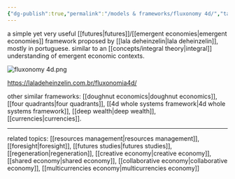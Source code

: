```yaml
---
{"dg-publish":true,"permalink":"/models & frameworks/fluxonomy 4d/","tags":["framework"]}
---
```


a simple yet very useful [[futures\|futures]]/[[emergent economies\|emergent economies]] framework proposed by [[lala deheinzelin\|lala deheinzelin]], mostly in portuguese. similar to an [[concepts/integral theory\|integral]] understanding of emergent economic contexts.

![fluxonomy 4d.png](/img/user/fluxonomy%204d.png)

https://laladeheinzelin.com.br/fluxonomia4d/

other similar frameworks: [[doughnut economics\|doughnut economics]], [[four quadrants\|four quadrants]], [[4d whole systems framework\|4d whole systems framework]], [[deep wealth\|deep wealth]], [[currencies\|currencies]].

---
related topics: [[resources management\|resources management]], [[foresight\|foresight]], [[futures studies\|futures studies]], [[regeneration\|regeneration]], [[creative economy\|creative economy]], [[shared economy\|shared economy]], [[collaborative economy\|collaborative economy]], [[multicurrencies economy\|multicurrencies economy]]